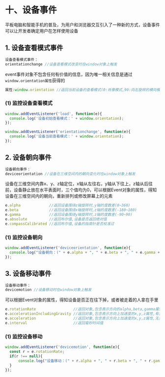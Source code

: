 # 十、设备事件

平板电脑和智能手机的普及，为用户和浏览器交互引入了一种新的方式，设备事件可以让开发者确定用户在怎样使用设备

## 1\. 设备查看模式事件

```javascript
设备查看模式事件：
orientationchange //设备查看模式改变时在window对象上触发
```
event事件对象不包含任何有价值的信息，因为唯一相关信息是通过`window.orientation属性`获得的

```javascript
属性:window.orientation //返回当前设备的查看模式(0:肖像模式,90:向左旋转的横向模式,-90:向右旋转的横向模式)
```
### \(1\) 监控设备查看模式

```javascript
window.addEventListener('load', function(e){
  console.log('设备初始查看模式：' + window.orientation);
});

window.addEventListener('orientationchange', function(e){
  console.log('设备当前查看模式：' + window.orientation);
});
```
## 2\. 设备朝向事件

```javascript
设备朝向事件：
deviceorientation //设备在三维空间内的朝向变化时在window对象上触发
```
设备在三维空间内靠x、y、z轴定位，x轴从左往右，y轴从下往上，z轴从后往前，设备静止放在水平表面时，三个值均为0，可以根据Event对象的属性，得知设备在三维空间内的朝向，重新排列或修改屏幕上的元素

```javascript
e.alpha             //返回设备围绕z轴旋转时,y轴的度数差(0~360)
e.beta              //返回设备围绕x轴旋转时,z轴的度数差(-180~180)
e.gamma             //返回设备围绕y轴旋转时,z轴的度数差(-90~90)
e.absolute          //返回布尔值,设备是否返回绝对值
e.compassCalibrated //返回布尔值,设备的指南针是否校准过
```
### \(1\) 监控设备朝向

```javascript
window.addEventListener('deviceorientation', function(e){
  console.log("设备朝向：(" + e.alpha + ", " + e.beta + ", " + e.gamma + ")");
});
```
## 3\. 设备移动事件

```javascript
设备移动事件：
devicemotion //设备移动时在window对象上触发
```
可以根据Event对象的属性，得知设备是否正在往下掉，或者被走着的人拿在手里

```javascript
e.rotationRate                 //返回对象,包含表示方向的alpha,beta,gamma属性
e.accelerationIncludingGravity //返回对象,包含表示方向上加速度的x,y,z属性,有重力
e.acceleration                 //返回对象,包含表示方向上加速度的x,y,z属性,无重力
e.interval                     //返回毫秒时间值
```
### \(1\) 监控设备移动

```javascript
window.addEventListener('devicemotion', function(e){
  const r = e.rotationRate;
  if(r !== null){
      console.log("设备移动：(" + r.alpha + ", " + r.beta + ", " + r.gamma + ")");
  }
});
```

